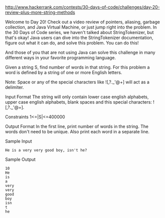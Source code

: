 http://www.hackerrank.com/contests/30-days-of-code/challenges/day-20-review-plus-more-string-methods

Welcome to Day 20! Check out a video review of pointers, aliasing, garbage collection, and Java Virtual Machine, or just jump right into the problem. In the 30 Days of Code series, we haven't talked about StringTokenizer, but that's okay! Java users can dive into the StringTokenizer documentation, figure out what it can do, and solve this problem. You can do this!

And those of you that are not using Java can solve this challenge in many different ways in your favorite programming language.

Given a string S, find number of words in that string. For this problem a word is defined by a string of one or more English letters.

Note: Space or any of the special characters like ![,?.\_'@+] will act as a delimiter.

Input Format
The string will only contain lower case english alphabets, upper case english alphabets, blank spaces and this special characters: ![,?.\_'@+].

Constraints 
1<=|S|<=400000

Output Format
In the first line, print number of words in the string. The words don't need to be unique. Also print each word in a separate line.

Sample Input
```
He is a very very good boy, isn't he?
```
Sample Output
```
10
He
is
a
very
very
good
boy
isn
t
he
```